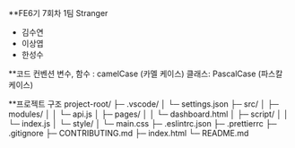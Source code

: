 \*\*FE6기 7회차 1팀 Stranger

- 김수연
- 이상엽
- 한성수

\*\*코드 컨벤션
변수, 함수 : camelCase (카멜 케이스)
클래스: PascalCase (파스칼 케이스)

\*\*프로젝트 구조
project-root/
├─ .vscode/
│ └─ settings.json
├─ src/
│ ├─ modules/
│ │ └─ api.js
│ ├─ pages/
│ │ └─ dashboard.html
│ ├─ script/
│ │ └─ index.js
│ └─ style/
│ └─ main.css
├─ .eslintrc.json
├─ .prettierrc
├─ .gitignore
├─ CONTRIBUTING.md
├─ index.html
└─ README.md
